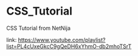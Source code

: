 # CSS_Tutorial
CSS Tutorial from NetNija

link: https://www.youtube.com/playlist?list=PL4cUxeGkcC9gQeDH6xYhmO-db2mhoTSrT
